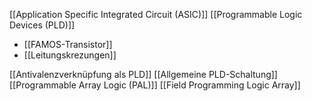 [[Application Specific Integrated Circuit (ASIC)]]
[[Programmable Logic Devices (PLD)]]
- [[FAMOS-Transistor]]
- [[Leitungskrezungen]]


[[Antivalenzverknüpfung als PLD]]
[[Allgemeine PLD-Schaltung]]
[[Programmable Array Logic (PAL)]]
[[Field Programming Logic Array]]

